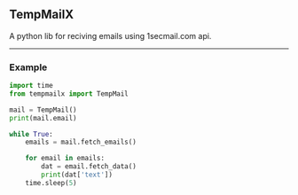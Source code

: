 ## TempMailX
A python lib for reciving emails using 1secmail.com api.

---
### Example
```python
import time
from tempmailx import TempMail

mail = TempMail()
print(mail.email)

while True:
    emails = mail.fetch_emails()

    for email in emails:
        dat = email.fetch_data()
        print(dat['text'])
    time.sleep(5)
```